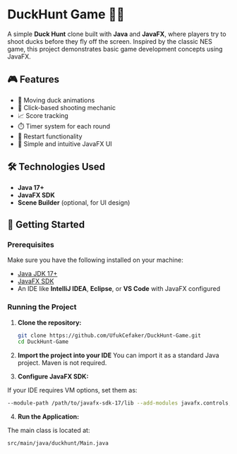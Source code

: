 # DuckHunt Game 🎯🦆

A simple **Duck Hunt** clone built with **Java** and **JavaFX**, where players try to shoot ducks before they fly off the screen. Inspired by the classic NES game, this project demonstrates basic game development concepts using JavaFX.

## 🎮 Features

- 🦆 Moving duck animations  
- 🎯 Click-based shooting mechanic  
- 📈 Score tracking  
- ⏱️ Timer system for each round  
- 🔁 Restart functionality  
- 🎨 Simple and intuitive JavaFX UI  

## 🛠️ Technologies Used

- **Java 17+**  
- **JavaFX SDK**  
- **Scene Builder** (optional, for UI design)

## 🚀 Getting Started

### Prerequisites

Make sure you have the following installed on your machine:

- [Java JDK 17+](https://www.oracle.com/java/technologies/javase-downloads.html)  
- [JavaFX SDK](https://openjfx.io/)  
- An IDE like **IntelliJ IDEA**, **Eclipse**, or **VS Code** with JavaFX configured

### Running the Project

1. **Clone the repository:**

   ```bash
   git clone https://github.com/UfukCefaker/DuckHunt-Game.git
   cd DuckHunt-Game
2.  **Import the project into your IDE**
  You can import it as a standard Java project. Maven is not required.

3.  **Configure JavaFX SDK:**

  If your IDE requires VM options, set them as:
  ```bash
--module-path /path/to/javafx-sdk-17/lib --add-modules javafx.controls,javafx.fxml
  ```

4.  **Run the Application:**

The main class is located at:
  ```bash
src/main/java/duckhunt/Main.java
  ```
